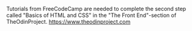 Tutorials from FreeCodeCamp are needed to complete the second step called "Basics of HTML and CSS" in the "The Front End"-section of TheOdinProject.
https://www.theodinproject.com
